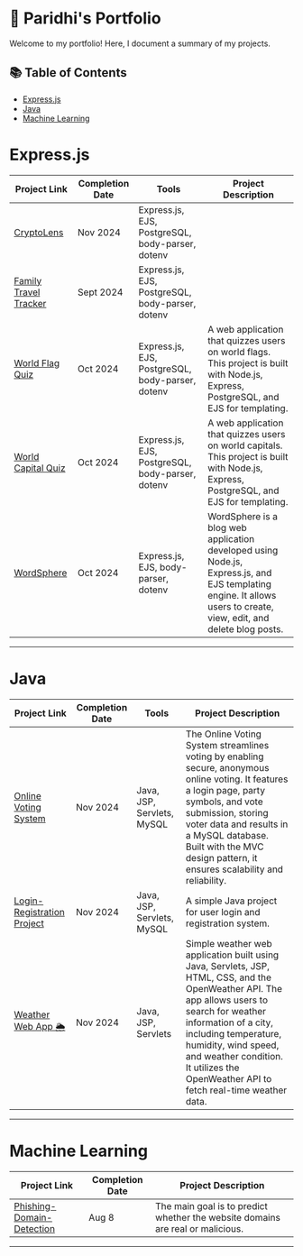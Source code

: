 # 💼 Paridhi's Portfolio

Welcome to my portfolio! Here, I document a summary of my projects. 

## 📚 Table of Contents
- [Express.js](#Express.js)
- [Java](#Java)
- [Machine Learning](#Machine-Learning)

# Express.js

| Project Link | Completion Date | Tools | Project Description | 
|---|---|---|---|
| [CryptoLens](https://github.com/paridhi3/CryptoLens) | Nov 2024 | Express.js, EJS, PostgreSQL, body-parser, dotenv |  |
| [Family Travel Tracker](https://github.com/paridhi3/Family-Travel-Tracker) | Sept 2024 | Express.js, EJS, PostgreSQL, body-parser, dotenv |  |
| [World Flag Quiz](https://github.com/paridhi3/World-Flag-Quiz) | Oct 2024 | Express.js, EJS, PostgreSQL, body-parser, dotenv | A web application that quizzes users on world flags. This project is built with Node.js, Express, PostgreSQL, and EJS for templating. |
| [World Capital Quiz](https://github.com/paridhi3/World-Capital-Quiz) | Oct 2024 | Express.js, EJS, PostgreSQL, body-parser, dotenv | A web application that quizzes users on world capitals. This project is built with Node.js, Express, PostgreSQL, and EJS for templating. |
| [WordSphere](https://github.com/paridhi3/WordSphere) | Oct 2024 | Express.js, EJS, body-parser, dotenv | WordSphere is a blog web application developed using Node.js, Express.js, and EJS templating engine. It allows users to create, view, edit, and delete blog posts. |

***

# Java

| Project Link | Completion Date | Tools | Project Description |
|---|---|---|---|
| [Online Voting System](https://github.com/paridhi3/Online-Voting-System) | Nov 2024 | Java, JSP, Servlets, MySQL | The Online Voting System streamlines voting by enabling secure, anonymous online voting. It features a login page, party symbols, and vote submission, storing voter data and results in a MySQL database. Built with the MVC design pattern, it ensures scalability and reliability. |
| [Login-Registration Project](https://github.com/paridhi3/Login-Registration) | Nov 2024 | Java, JSP, Servlets, MySQL | A simple Java project for user login and registration system. |
| [Weather Web App 🌦️](https://github.com/paridhi3/WeatherApp) | Nov 2024 | Java, JSP, Servlets | Simple weather web application built using Java, Servlets, JSP, HTML, CSS, and the OpenWeather API. The app allows users to search for weather information of a city, including temperature, humidity, wind speed, and weather condition. It utilizes the OpenWeather API to fetch real-time weather data. |

***

# Machine Learning

| Project Link | Completion Date | Project Description |
|---|---|---|
| [Phishing-Domain-Detection](https://github.com/paridhi3/Phishing-Domain-Detection) | Aug 8 | The main goal is to predict whether the website domains are real or malicious. |

***
